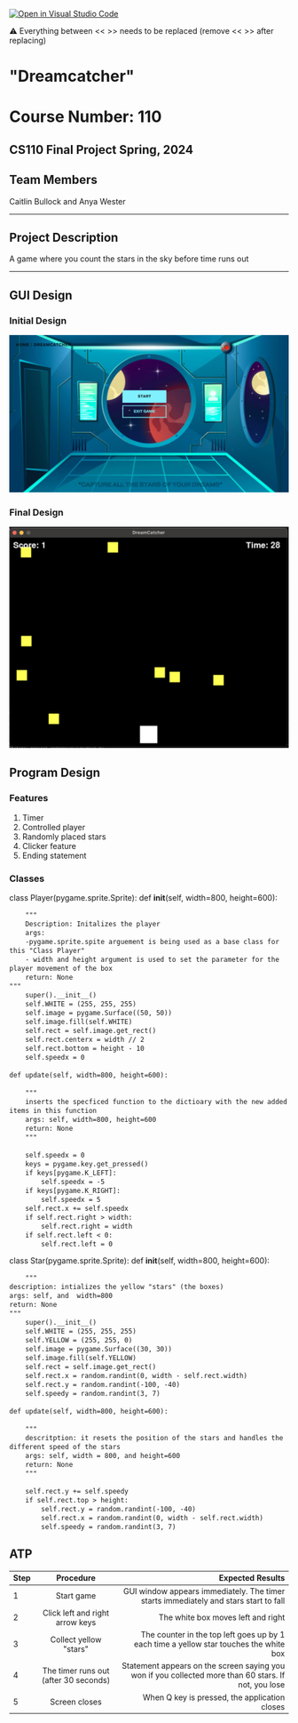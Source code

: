 [![Open in Visual Studio Code](https://classroom.github.com/assets/open-in-vscode-718a45dd9cf7e7f842a935f5ebbe5719a5e09af4491e668f4dbf3b35d5cca122.svg)](https://classroom.github.com/online_ide?assignment_repo_id=14588388&assignment_repo_type=AssignmentRepo)

:warning: Everything between << >> needs to be replaced (remove << >> after replacing)

# "Dreamcatcher"
# Course Number: 110

## CS110 Final Project Spring, 2024

## Team Members

Caitlin Bullock and Anya Wester

***

## Project Description

A game where you count the stars in the sky before time runs out 

***    

## GUI Design

### Initial Design

![Alt text](assets/InitialGUIDesign.png)

### Final Design

![final gui](assets/finalGUIDesign.png)

## Program Design

### Features

1. Timer
2. Controlled player
3. Randomly placed stars 
4. Clicker feature
5. Ending statement

### Classes

class Player(pygame.sprite.Sprite):
    def __init__(self, width=800, height=600):
        
            
        """
        Description: Initalizes the player 
        args: 
        -pygame.sprite.spite arguement is being used as a base class for this "Class Player"
        - width and height argument is used to set the parameter for the player movement of the box
        return: None       
    """  
        super().__init__()
        self.WHITE = (255, 255, 255)
        self.image = pygame.Surface((50, 50))
        self.image.fill(self.WHITE)
        self.rect = self.image.get_rect()
        self.rect.centerx = width // 2
        self.rect.bottom = height - 10
        self.speedx = 0

    def update(self, width=800, height=600):
        
        """
        inserts the specficed function to the dictioary with the new added items in this function 
        args: self, width=800, height=600
        return: None
        """
        
        self.speedx = 0
        keys = pygame.key.get_pressed()
        if keys[pygame.K_LEFT]:
            self.speedx = -5
        if keys[pygame.K_RIGHT]:
            self.speedx = 5
        self.rect.x += self.speedx
        if self.rect.right > width:
            self.rect.right = width
        if self.rect.left < 0:
            self.rect.left = 0


class Star(pygame.sprite.Sprite):
    def __init__(self, width=800, height=600):
        
        """
    description: intializes the yellow "stars" (the boxes)
    args: self, and  width=800
    return: None
    """
        super().__init__()
        self.WHITE = (255, 255, 255)
        self.YELLOW = (255, 255, 0)
        self.image = pygame.Surface((30, 30))
        self.image.fill(self.YELLOW)
        self.rect = self.image.get_rect()
        self.rect.x = random.randint(0, width - self.rect.width)
        self.rect.y = random.randint(-100, -40)
        self.speedy = random.randint(3, 7)

    def update(self, width=800, height=600):
        
        """
        descritption: it resets the position of the stars and handles the different speed of the stars 
        args: self, width = 800, and height=600
        return: None
        """
    
        self.rect.y += self.speedy
        if self.rect.top > height:
            self.rect.y = random.randint(-100, -40)
            self.rect.x = random.randint(0, width - self.rect.width)
            self.speedy = random.randint(3, 7)


## ATP

| Step                 |Procedure             |Expected Results                   |
|----------------------|:--------------------:|----------------------------------:|
|  1                   | Start game           |GUI window appears immediately. The timer starts immediately and stars start to fall  |
|  2                   | Click left and right arrow keys| The white box moves left and right|
| 3 | Collect yellow "stars" | The counter in the top left goes up by 1 each time a yellow star touches the white box|
| 4| The timer runs out (after 30 seconds)| Statement appears on the screen saying you won if you collected more than 60 stars. If not, you lose|
|5| Screen closes | When Q key is pressed, the application closes|

